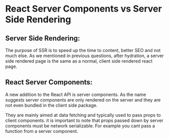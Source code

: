 # React Server Components vs Server Side Rendering

## Server Side Rendering:

The purpose of SSR is to speed up the time to content, better SEO and not much else. As we mentioned in previous questions, after hydration, a server side rendered page is the same as a normal, client side rendered react page.

## React Server Components:

A new addition to the React API is server components. As the name suggests server components are only rendered on the server and they are not even bundled in the client side package.

They are mainly aimed at data fetching and typically used to pass props to client components. it is important to note that props passed down by server components must be network serializable. For example you cant pass a function from a server component.
